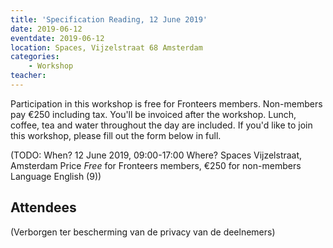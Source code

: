 ```yaml
---
title: 'Specification Reading, 12 June 2019'
date: 2019-06-12
eventdate: 2019-06-12
location: Spaces, Vijzelstraat 68 Amsterdam
categories:
    - Workshop
teacher:
---
```


Participation in this workshop is free for Fronteers members. Non-members pay €250 including tax. You'll be invoiced after the workshop. Lunch, coffee, tea and water throughout the day are included.
If you'd like to join this workshop, please fill out the form below in full.

(TODO: When?
12 June 2019, 09:00-17:00
Where?
Spaces Vijzelstraat, Amsterdam
Price
_Free_ for Fronteers members, €250 for non-members
Language
English (9))

## Attendees

<p>(Verborgen ter bescherming van de privacy van de deelnemers)</p>
